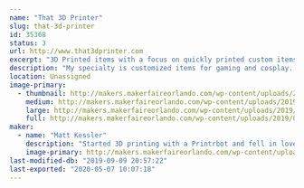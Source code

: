 ```yaml
---
name: "That 3D Printer"
slug: that-3d-printer
id: 35368
status: 3
url: http://www.that3dprinter.com
excerpt: "3D Printed items with a focus on quickly printed custom items and gaming"
description: "My specialty is customized items for gaming and cosplay.  I create things that make playing games easier and more fun and I love to share my knowledge and experience when I can.  I also create unique and silly cosplay items that really turn heads."
location: Unassigned
image-primary:
  - thumbnail: http://makers.makerfaireorlando.com/wp-content/uploads/2019/07/20190518_092957-150x150.jpg
    medium: http://makers.makerfaireorlando.com/wp-content/uploads/2019/07/20190518_092957-300x225.jpg
    large: http://makers.makerfaireorlando.com/wp-content/uploads/2019/07/20190518_092957-1024x768.jpg
    full: http://makers.makerfaireorlando.com/wp-content/uploads/2019/07/20190518_092957.jpg
maker:
  - name: "Matt Kessler"
    description: "Started 3D printing with a Printrbot and fell in love with the technology.  I draw on my engineering and 3D modeling background to produce custom items to print.  Gaming has always been a big influence; most of what I do is related to games.  "
    image-primary: http://makers.makerfaireorlando.com/wp-content/uploads/2018/08/cropped-t3dp_logotype.jpg
last-modified-db: "2019-09-09 20:57:22"
last-exported: "2020-05-07 10:07:18"
---
```

